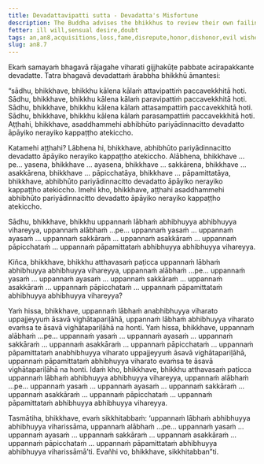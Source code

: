 ```yaml
---
title: Devadattavipatti sutta - Devadatta's Misfortune
description: The Buddha advises the bhikkhus to review their own failings and the failings of others, and to overcome acquisitions, loss, fame, disrepute, honor, dishonor, evil wishes, and evil friendship.
fetter: ill will,sensual desire,doubt
tags: an,an8,acquisitions,loss,fame,disrepute,honor,dishonor,evil wishes,evil friendship
slug: an8.7
---
```


Ekaṁ samayaṁ bhagavā rājagahe viharati gijjhakūṭe pabbate acirapakkante devadatte. Tatra bhagavā devadattaṁ ārabbha bhikkhū āmantesi:

“sādhu, bhikkhave, bhikkhu kālena kālaṁ attavipattiṁ paccavekkhitā hoti. Sādhu, bhikkhave, bhikkhu kālena kālaṁ paravipattiṁ paccavekkhitā hoti. Sādhu, bhikkhave, bhikkhu kālena kālaṁ attasampattiṁ paccavekkhitā hoti. Sādhu, bhikkhave, bhikkhu kālena kālaṁ parasampattiṁ paccavekkhitā hoti. Aṭṭhahi, bhikkhave, asaddhammehi abhibhūto pariyādinnacitto devadatto āpāyiko nerayiko kappaṭṭho atekiccho.

Katamehi aṭṭhahi? Lābhena hi, bhikkhave, abhibhūto pariyādinnacitto devadatto āpāyiko nerayiko kappaṭṭho atekiccho. Alābhena, bhikkhave …pe… yasena, bhikkhave … ayasena, bhikkhave … sakkārena, bhikkhave … asakkārena, bhikkhave … pāpicchatāya, bhikkhave … pāpamittatāya, bhikkhave, abhibhūto pariyādinnacitto devadatto āpāyiko nerayiko kappaṭṭho atekiccho. Imehi kho, bhikkhave, aṭṭhahi asaddhammehi abhibhūto pariyādinnacitto devadatto āpāyiko nerayiko kappaṭṭho atekiccho.

Sādhu, bhikkhave, bhikkhu uppannaṁ lābhaṁ abhibhuyya abhibhuyya vihareyya, uppannaṁ alābhaṁ …pe… uppannaṁ yasaṁ … uppannaṁ ayasaṁ … uppannaṁ sakkāraṁ … uppannaṁ asakkāraṁ … uppannaṁ pāpicchataṁ … uppannaṁ pāpamittataṁ abhibhuyya abhibhuyya vihareyya.

Kiñca, bhikkhave, bhikkhu atthavasaṁ paṭicca uppannaṁ lābhaṁ abhibhuyya abhibhuyya vihareyya, uppannaṁ alābhaṁ …pe… uppannaṁ yasaṁ … uppannaṁ ayasaṁ … uppannaṁ sakkāraṁ … uppannaṁ asakkāraṁ … uppannaṁ pāpicchataṁ … uppannaṁ pāpamittataṁ abhibhuyya abhibhuyya vihareyya?

Yaṁ hissa, bhikkhave, uppannaṁ lābhaṁ anabhibhuyya viharato uppajjeyyuṁ āsavā vighātapariḷāhā, uppannaṁ lābhaṁ abhibhuyya viharato evaṁsa te āsavā vighātapariḷāhā na honti. Yaṁ hissa, bhikkhave, uppannaṁ alābhaṁ …pe… uppannaṁ yasaṁ … uppannaṁ ayasaṁ … uppannaṁ sakkāraṁ … uppannaṁ asakkāraṁ … uppannaṁ pāpicchataṁ … uppannaṁ pāpamittataṁ anabhibhuyya viharato uppajjeyyuṁ āsavā vighātapariḷāhā, uppannaṁ pāpamittataṁ abhibhuyya viharato evaṁsa te āsavā vighātapariḷāhā na honti. Idaṁ kho, bhikkhave, bhikkhu atthavasaṁ paṭicca uppannaṁ lābhaṁ abhibhuyya abhibhuyya vihareyya, uppannaṁ alābhaṁ …pe… uppannaṁ yasaṁ … uppannaṁ ayasaṁ … uppannaṁ sakkāraṁ … uppannaṁ asakkāraṁ … uppannaṁ pāpicchataṁ … uppannaṁ pāpamittataṁ abhibhuyya abhibhuyya vihareyya.

Tasmātiha, bhikkhave, evaṁ sikkhitabbaṁ: ‘uppannaṁ lābhaṁ abhibhuyya abhibhuyya viharissāma, uppannaṁ alābhaṁ …pe… uppannaṁ yasaṁ … uppannaṁ ayasaṁ … uppannaṁ sakkāraṁ … uppannaṁ asakkāraṁ … uppannaṁ pāpicchataṁ … uppannaṁ pāpamittataṁ abhibhuyya abhibhuyya viharissāmā’ti. Evañhi vo, bhikkhave, sikkhitabban”ti.
